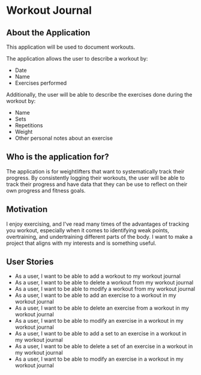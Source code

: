 # Workout Journal

## About the Application

This application will be used to document workouts.

The application allows the user to describe a workout by:
- Date
- Name
- Exercises performed
 
 Additionally, the user will be able to describe the exercises done during the workout by:
 - Name 
 - Sets 
 - Repetitions 
 - Weight
 - Other personal notes about an exercise
 
## Who is the application for?

The application is for weightlifters that want to systematically track their progress. By consistently logging their workouts, the user will be able to track their progress and have data that they can be use to reflect on their own progress and fitness goals.

## Motivation

I enjoy exercising, and I've read many times of the advantages of tracking you workout, especially when it comes to identifying weak points, overtraining, and undertraining different parts of the body. I want to make a project that aligns with my interests and is something useful.

## User Stories

- As a user, I want to be able to add a workout to my workout journal
- As a user, I want to be able to delete a workout from my workout journal
- As a user, I want to be able to modify a workout from my workout journal
- As a user, I want to be able to add an exercise to a workout in my workout journal
- As a user, I want to be able to delete an exercise from a workout in my workout journal
- As a user, I want to be able to modify an exercise in a workout in my workout journal
- As a user, I want to be able to add a set to an exercise in a workout in my workout journal
- As a user, I want to be able to delete a set of an exercise in a workout in my workout journal
- As a user, I want to be able to modify an exercise in a workout in my workout journal
